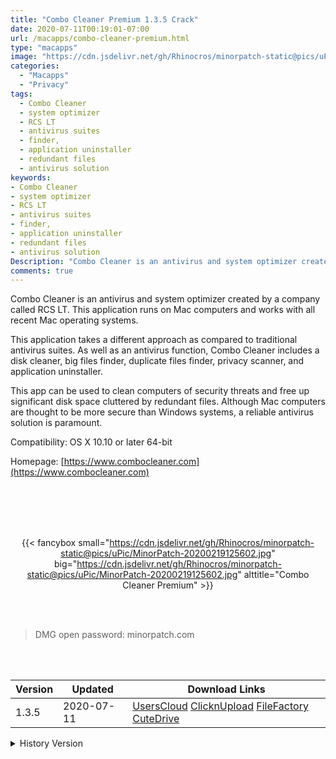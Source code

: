 ```yaml
---
title: "Combo Cleaner Premium 1.3.5 Crack"
date: 2020-07-11T00:19:01-07:00
url: /macapps/combo-cleaner-premium.html
type: "macapps"
image: "https://cdn.jsdelivr.net/gh/Rhinocros/minorpatch-static@pics/uPic/udz1fy.png"
categories:
  - "Macapps"
  - "Privacy"
tags:
  - Combo Cleaner
  - system optimizer
  - RCS LT
  - antivirus suites
  - finder,
  - application uninstaller
  - redundant files
  - antivirus solution
keywords:
- Combo Cleaner
- system optimizer
- RCS LT
- antivirus suites
- finder,
- application uninstaller
- redundant files
- antivirus solution
Description: "Combo Cleaner is an antivirus and system optimizer created by a company called RCS LT. This application runs on Mac computers and works with all recent Mac operating systems."
comments: true
---
```


Combo Cleaner is an antivirus and system optimizer created by a company called RCS LT. This application runs on Mac computers and works with all recent Mac operating systems.

This application takes a different approach as compared to traditional antivirus suites. As well as an antivirus function, Combo Cleaner includes a disk cleaner, big files finder, duplicate files finder, privacy scanner, and application uninstaller.

This app can be used to clean computers of security threats and free up significant disk space cluttered by redundant files. Although Mac computers are thought to be more secure than Windows systems, a reliable antivirus solution is paramount.



Compatibility: OS X 10.10 or later 64-bit

Homepage: [https://www.combocleaner.com](https://www.combocleaner.com)

<br/>
<br/>
<script async src="https://pagead2.googlesyndication.com/pagead/js/adsbygoogle.js"></script>
<ins class="adsbygoogle"
     style="display:block; text-align:center;"
     data-ad-layout="in-article"
     data-ad-format="fluid"
     data-ad-client="ca-pub-8746275014476192"
     data-ad-slot="5144997159"></ins>
<script>
     (adsbygoogle = window.adsbygoogle || []).push({});
</script>
<br/>
<br/>


<center>

{{< fancybox small="https://cdn.jsdelivr.net/gh/Rhinocros/minorpatch-static@pics/uPic/MinorPatch-20200219125602.jpg" big="https://cdn.jsdelivr.net/gh/Rhinocros/minorpatch-static@pics/uPic/MinorPatch-20200219125602.jpg" alttitle="Combo Cleaner Premium" >}}

</center>

<br/>
<br/>


> DMG open password: minorpatch.com

<br/>

<br/>
<div id="history_version" class="history_version">

| Version | Updated | Download Links |
| ---- | ---- | ---- |
| 1.3.5 | 2020-07-11 | [UsersCloud](https://ouo.io/0GyN5G)   [ClicknUpload](https://ouo.io/dQD2XcZ)   [FileFactory](https://ouo.io/ZgQ0gM)   [CuteDrive](https://ouo.io/C66DKi) |
<details>
<summary>History Version</summary>

| Version | Updated | Download Links |
| ---- | ---- | ---- |
| 1.3.2 | 2020-03-08 | [UsersCloud](https://ouo.io/ex264Q)   [ClicknUpload](https://ouo.io/jRLXo5)   [FileFactory](https://ouo.io/hZNK1sj)   [CuteDrive](https://ouo.io/403H9k) |
| 1.3.1 | 2020-02-19 | [UsersCloud](https://ouo.io/wns6JX)   [ClicknUpload](https://ouo.io/REj0ktf)   [Mega](https://ouo.io/sJhKok)   [CuteDrive](https://ouo.io/DXNGnn) |
</details>

</div>
